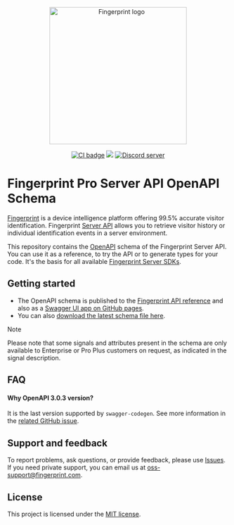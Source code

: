 <p align="center">
  <a href="https://fingerprint.com">
    <picture>
     <source media="(prefers-color-scheme: dark)" srcset="res/logo_light.svg" />
     <source media="(prefers-color-scheme: light)" srcset="res/logo_dark.svg" />
     <img src="res/logo_dark.svg" alt="Fingerprint logo" width="312px" />
   </picture>
  </a>
</p>
<p align="center">
  <a href="https://github.com/fingerprintjs/fingerprint-pro-server-api-openapi/actions/workflows/validate.yml"><img src="https://github.com/fingerprintjs/fingerprint-pro-server-api-openapi/actions/workflows/validate.yml/badge.svg" alt="CI badge" /></a>
  <a href="https://opensource.org/licenses/MIT"><img src="https://img.shields.io/:license-mit-blue.svg?style=flat"/></a>
  <a href="https://discord.gg/39EpE2neBg"><img src="https://img.shields.io/discord/852099967190433792?style=logo&label=Discord&logo=Discord&logoColor=white" alt="Discord server"></a>
</p>

# Fingerprint Pro Server API OpenAPI Schema

[Fingerprint](https://fingerprint.com) is a device intelligence platform offering 99.5% accurate visitor identification. Fingerprint [Server API](https://dev.fingerprint.com/reference/pro-server-api) allows you to retrieve visitor history or individual identification events in a server environment.

This repository contains the [OpenAPI](https://swagger.io/docs/specification/about/) schema of the Fingerprint Server API. You can use it as a reference, to try the API or to generate types for your code. It's the basis for all available [Fingerprint Server SDKs](https://dev.fingerprint.com/docs/backend-libraries).

## Getting started

- The OpenAPI schema is published to the [Fingerprint API reference](https://dev.fingerprint.com/reference/pro-server-api) and also as a [Swagger UI app on GitHub pages](https://fingerprintjs.github.io/fingerprint-pro-server-api-openapi/).
- You can also [download the latest schema file here](https://fingerprintjs.github.io/fingerprint-pro-server-api-openapi/schemas/fingerprint-server-api.yaml).

> [!NOTE]  
> Please note that some signals and attributes present in the schema are only available to Enterprise or Pro Plus customers on request, as indicated in the signal description.

## FAQ

#### Why OpenAPI 3.0.3 version?

It is the last version supported by `swagger-codegen`. See more information in the [related GitHub issue](https://github.com/swagger-api/swagger-codegen/issues/11627).

## Support and feedback

To report problems, ask questions, or provide feedback, please use [Issues](https://github.com/fingerprintjs/fingerprint-pro-server-api-openapi/issues). If you need private support, you can email us at [oss-support@fingerprint.com](mailto:oss-support@fingerprint.com).

## License

This project is licensed under the [MIT license](./LICENSE).
